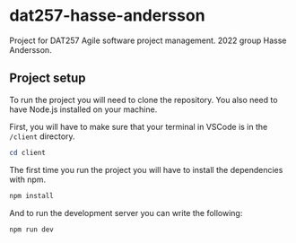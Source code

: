 # dat257-hasse-andersson
Project for DAT257 Agile software project management. 2022 group Hasse Andersson.

## Project setup
To run the project you will need to clone the repository. You also need to have Node.js installed on your machine.

First, you will have to make sure that your terminal in VSCode is in the `/client` directory.
```powershell
cd client
```

The first time you run the project you will have to install the dependencies with npm.
```powershell
npm install
```

And to run the development server you can write the following:
```powershell
npm run dev
```